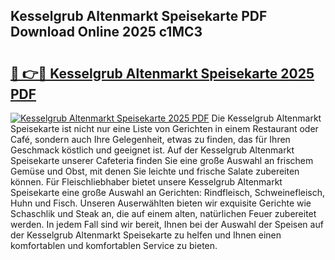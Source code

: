 ## Kesselgrub Altenmarkt Speisekarte PDF Download Online 2025 c1MC3

# <h2><a href="http://gc9eye1.nevu.top/?p=Kesselgrub+Altenmarkt+Speisekarte">🔗 👉🔴 Kesselgrub Altenmarkt Speisekarte 2025 PDF</a></h2>

[![Kesselgrub Altenmarkt Speisekarte 2025 PDF](https://i.imgur.com/dBaPXMq.png)](http://gc9eye1.nevu.top/?p=Kesselgrub+Altenmarkt+Speisekarte)
Die Kesselgrub Altenmarkt Speisekarte ist nicht nur eine Liste von Gerichten in einem Restaurant oder Café, sondern auch Ihre Gelegenheit, etwas zu finden, das für Ihren Geschmack köstlich und geeignet ist. Auf der Kesselgrub Altenmarkt Speisekarte unserer Cafeteria finden Sie eine große Auswahl an frischem Gemüse und Obst, mit denen Sie leichte und frische Salate zubereiten können. Für Fleischliebhaber bietet unsere Kesselgrub Altenmarkt Speisekarte eine große Auswahl an Gerichten: Rindfleisch, Schweinefleisch, Huhn und Fisch. Unseren Auserwählten bieten wir exquisite Gerichte wie Schaschlik und Steak an, die auf einem alten, natürlichen Feuer zubereitet werden. In jedem Fall sind wir bereit, Ihnen bei der Auswahl der Speisen auf der Kesselgrub Altenmarkt Speisekarte zu helfen und Ihnen einen komfortablen und komfortablen Service zu bieten.
